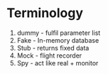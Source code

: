 #  Terminology
1. dummy - fulfil parameter list
2. Fake - In-memory database
3. Stub - returns fixed data
4. Mock - flight recorder
5. Spy - act like real + monitor

